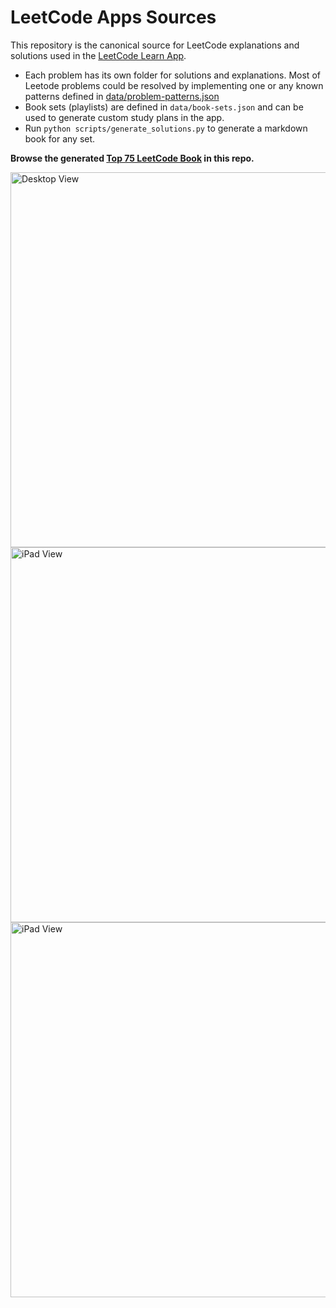 # LeetCode Apps Sources

This repository is the canonical source for LeetCode explanations and solutions used in the [LeetCode Learn App](https://leetcode-learn.web.app).

- Each problem has its own folder for solutions and explanations. Most of Leetode problems could be resolved by implementing one or any known patterns defined in [data/problem-patterns.json](data/problem-patterns.json)
- Book sets (playlists) are defined in `data/book-sets.json` and can be used to generate custom study plans in the app.
- Run `python scripts/generate_solutions.py` to generate a markdown book for any set.

**Browse the generated [Top 75 LeetCode Book](books/LeetCode_Top_75.md) in this repo.**

<img src="https://romankurnovskii.com/apps/leetcode/01.png" alt="Desktop View" width="600"/>
<img src="https://romankurnovskii.com/apps/leetcode/ipad-02.png" alt="iPad View" width="600"/>
<img src="https://romankurnovskii.com/apps/leetcode/ipad-04.png" alt="iPad View" width="600"/>
